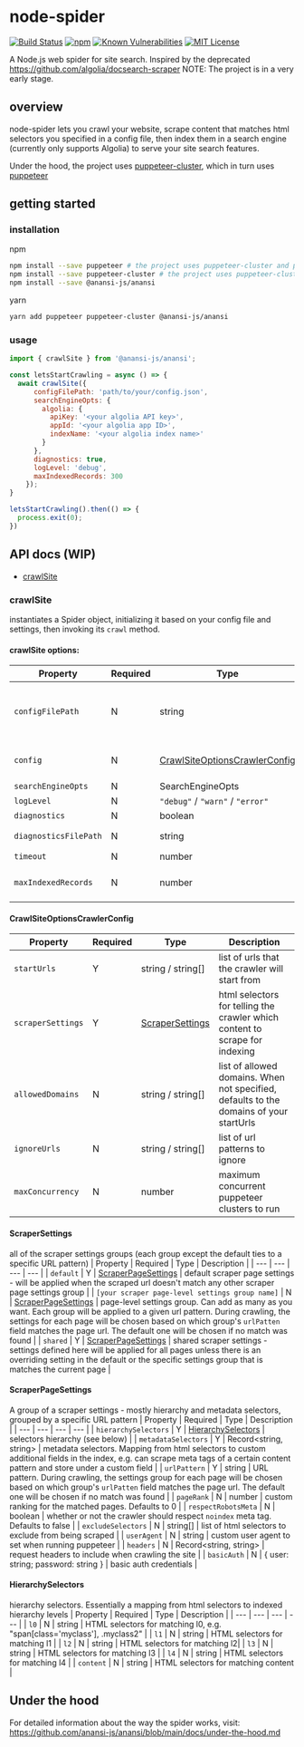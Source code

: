 # node-spider

[![Build Status](https://github.com/anansi-js/anansi/actions/workflows/quality-checks.yml/badge.svg)](https://github.com/anansi-js/anansi/actions/workflows/quality-checks.yml)
[![npm](https://img.shields.io/npm/v/node-spider)](https://www.npmjs.com/package/@anansi-js/anansi)
[![Known Vulnerabilities](https://snyk.io/test/github/anansi-js/anansi/badge.svg)](https://snyk.io/test/github/anansi-js/anansi)
[![MIT License](https://img.shields.io/npm/l/node-spider.svg)](#license)


A Node.js web spider for site search. Inspired by the deprecated https://github.com/algolia/docsearch-scraper
NOTE: The project is in a very early stage.

## overview

node-spider lets you crawl your website, scrape content that matches html selectors you specified in a config file, then index them in a search engine (currently only supports Algolia) to serve your site search features.

Under the hood, the project uses [puppeteer-cluster](https://github.com/thomasdondorf/puppeteer-cluster), which in turn uses [puppeteer](https://github.com/puppeteer/puppeteer)

## getting started

### installation

npm
```sh
npm install --save puppeteer # the project uses puppeteer-cluster and puppeteer under the hood
npm install --save puppeteer-cluster # the project uses puppeteer-cluster and puppeteer under the hood
npm install --save @anansi-js/anansi
```

yarn
```sh
yarn add puppeteer puppeteer-cluster @anansi-js/anansi
```

### usage

```js
import { crawlSite } from '@anansi-js/anansi';

const letsStartCrawling = async () => {
  await crawlSite({
      configFilePath: 'path/to/your/config.json',
      searchEngineOpts: {
        algolia: {
          apiKey: '<your algolia API key>',
          appId: '<your algolia app ID>',
          indexName: '<your algolia index name>'
        }
      },
      diagnostics: true,
      logLevel: 'debug',
      maxIndexedRecords: 300
    });
}

letsStartCrawling().then(() => {
  process.exit(0);
})
```

## API docs (WIP)

- [crawlSite](#crawlSite)

### crawlSite

instantiates a Spider object, initializing it based on your config file and settings, then invoking its `crawl` method.

#### crawlSite options:

| Property | Required | Type | Description |
| --- | --- | --- | --- |
| `configFilePath` | N | string | the path to your config json file (see sample config: https://github.com/anansi-js/anansi/blob/main/config.sample.json or [reference](#crawlsiteoptionscrawlerconfig)) |
| `config` | N | [CrawlSiteOptionsCrawlerConfig](#crawlsiteoptionscrawlerconfig) | alternatively to passing a config file path, can pass the config file's properties here |
| `searchEngineOpts` | N | SearchEngineOpts | search engine settings |
| `logLevel` | N | `"debug"` / `"warn"` / `"error"` | log level |
| `diagnostics` | N | boolean | whether or not to output diagnostics |
| `diagnosticsFilePath` | N | string | path to the file where diagnostics will be written to |
| `timeout` | N | number | timeout in ms |
| `maxIndexedRecords` | N | number | maximum number of records to index. If reached, the crawling jobs will terminate |

#### CrawlSiteOptionsCrawlerConfig
| Property | Required | Type | Description |
| --- | --- | --- | --- |
| `startUrls` | Y | string / string[] | list of urls that the crawler will start from |
| `scraperSettings` | Y | [ScraperSettings](#scrapersettings) | html selectors for telling the crawler which content to scrape for indexing |
| `allowedDomains` | N | string / string[] | list of allowed domains. When not specified, defaults to the domains of your startUrls |
| `ignoreUrls` | N | string / string[] | list of url patterns to ignore |
| `maxConcurrency` | N | number | maximum concurrent puppeteer clusters to run |

#### ScraperSettings
all of the scraper settings groups (each group except the default ties to a specific URL pattern)
| Property | Required | Type | Description |
| --- | --- | --- | --- |
| `default` | Y | [ScraperPageSettings](#scraperpagesettings) | default scraper page settings - will be applied when the scraped url doesn't match any other scraper page settings group |
| `[your scraper page-level settings group name]` | N | [ScraperPageSettings](#scraperpagesettings) | page-level settings group. Can add as many as you want. Each group will be applied to a given url pattern. During crawling, the settings for each page will be chosen based on which group's  `urlPatten` field matches the page url. The default one will be chosen if no match was found |
| `shared` | Y | [ScraperPageSettings](#scraperpagesettings) | shared scraper settings - settings defined here will be applied for all pages unless there is an overriding setting in the default or the specific settings group that is matches the current page |

#### ScraperPageSettings
A group of a scraper settings - mostly hierarchy and metadata selectors, grouped by a specific URL pattern
| Property | Required | Type | Description |
| --- | --- | --- | --- |
| `hierarchySelectors` | Y | [HierarchySelectors](#hierarchyselectors) | selectors hierarchy (see below) |
| `metadataSelectors` | Y | Record<string, string> | metadata selectors. Mapping from html selectors to custom additional fields in the index, e.g. can scrape meta tags of a certain content pattern and store under a custom field |
| `urlPattern` | Y | string | URL pattern. During crawling, the settings group for each page will be chosen based on which group's `urlPatten` field matches the page url. The default one will be chosen if no match was found |
| `pageRank` | N | number | custom ranking for the matched pages. Defaults to 0 |
| `respectRobotsMeta` | N | boolean | whether or not the crawler should respect `noindex` meta tag. Defaults to false |
| `excludeSelectors` | N | string[] | list of html selectors to exclude from being scraped |
| `userAgent` | N | string | custom user agent to set when running puppeteer |
| `headers` | N | Record<string, string> | request headers to include when crawling the site |
| `basicAuth` | N | { user: string; password: string } | basic auth credentials |



#### HierarchySelectors
hierarchy selectors. Essentially a mapping from html selectors to indexed hierarchy levels
| Property | Required | Type | Description |
| --- | --- | --- | --- |
| `l0` | N | string | HTML selectors for matching l0, e.g. "span[class='myclass'], .myclass2" |
| `l1` | N | string | HTML selectors for matching l1 |
| `l2` | N | string | HTML selectors for matching l2|
| `l3` | N | string | HTML selectors for matching l3 |
| `l4` | N | string | HTML selectors for matching l4 |
| `content` | N | string | HTML selectors for matching content |

## Under the hood
For detailed information about the way the spider works, visit:
https://github.com/anansi-js/anansi/blob/main/docs/under-the-hood.md
